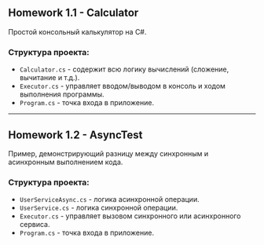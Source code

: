 

## Homework 1.1 - Calculator

Простой консольный калькулятор на C#.

### Структура проекта:
* `Calculator.cs` - содержит всю логику вычислений (сложение, вычитание и т.д.).
* `Executor.cs` - управляет вводом/выводом в консоль и ходом выполнения программы.
* `Program.cs` - точка входа в приложение.

---

## Homework 1.2 - AsyncTest

Пример, демонстрирующий разницу между синхронным и асинхронным выполнением кода.

### Структура проекта:
* `UserServiceAsync.cs` - логика асинхронной операции.
* `UserService.cs` - логика синхронной операции.
* `Executor.cs` - управляет вызовом синхронного или асинхронного сервиса.
* `Program.cs` - точка входа в приложение.
